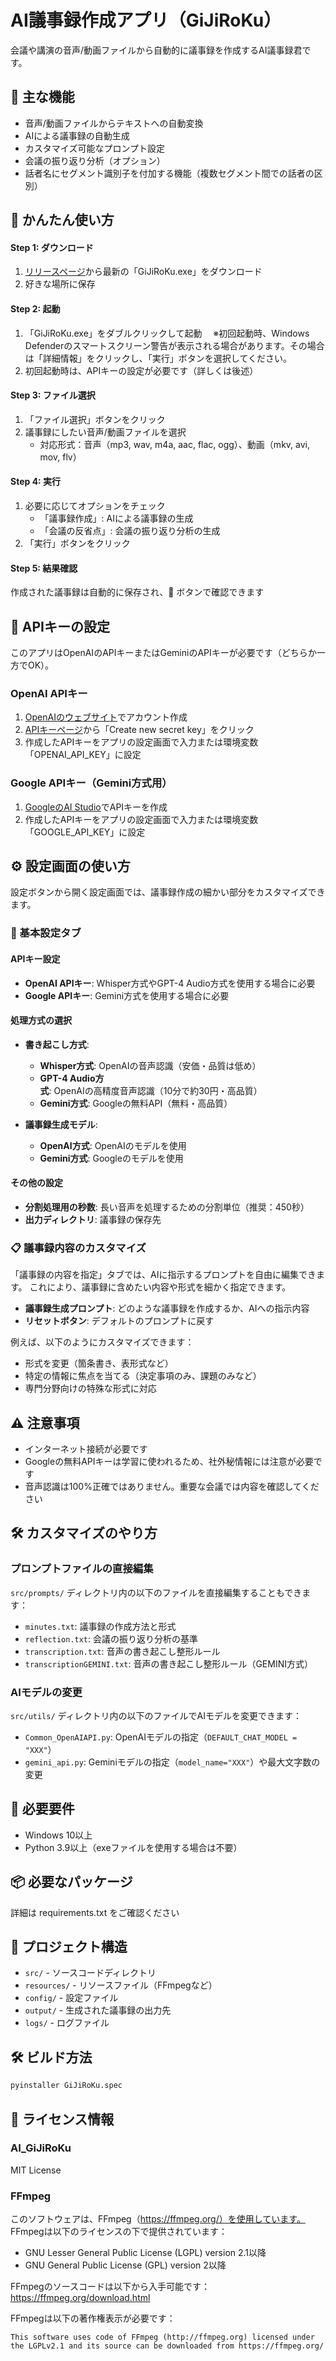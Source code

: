 # AI議事録作成アプリ（GiJiRoKu）

会議や講演の音声/動画ファイルから自動的に議事録を作成するAI議事録君です。

## 🌟 主な機能

- 音声/動画ファイルからテキストへの自動変換
- AIによる議事録の自動生成
- カスタマイズ可能なプロンプト設定
- 会議の振り返り分析（オプション）
- 話者名にセグメント識別子を付加する機能（複数セグメント間での話者の区別）

## 🚀 かんたん使い方

#### Step 1: ダウンロード
1. [リリースページ](https://github.com/RentaroKai/AI_GiJiRoKu/releases)から最新の「GiJiRoKu.exe」をダウンロード
2. 好きな場所に保存

#### Step 2: 起動
1. 「GiJiRoKu.exe」をダブルクリックして起動
　※初回起動時、Windows Defenderのスマートスクリーン警告が表示される場合があります。その場合は「詳細情報」をクリックし、「実行」ボタンを選択してください。
2. 初回起動時は、APIキーの設定が必要です（詳しくは後述）

#### Step 3: ファイル選択
1. 「ファイル選択」ボタンをクリック
2. 議事録にしたい音声/動画ファイルを選択
   - 対応形式：音声（mp3, wav, m4a, aac, flac, ogg）、動画（mkv, avi, mov, flv）

#### Step 4: 実行
1. 必要に応じてオプションをチェック
   - 「議事録作成」: AIによる議事録の生成
   - 「会議の反省点」: 会議の振り返り分析の生成
2. 「実行」ボタンをクリック

#### Step 5: 結果確認
作成された議事録は自動的に保存され、📁 ボタンで確認できます



## 🔑 APIキーの設定

このアプリはOpenAIのAPIキーまたはGeminiのAPIキーが必要です（どちらか一方でOK）。

### OpenAI APIキー
1. [OpenAIのウェブサイト](https://platform.openai.com/signup)でアカウント作成
2. [APIキーページ](https://platform.openai.com/api-keys)から「Create new secret key」をクリック
3. 作成したAPIキーをアプリの設定画面で入力または環境変数「OPENAI_API_KEY」に設定

### Google APIキー（Gemini方式用）
1. [GoogleのAI Studio](https://aistudio.google.com/app/apikey)でAPIキーを作成
2. 作成したAPIキーをアプリの設定画面で入力または環境変数「GOOGLE_API_KEY」に設定

## ⚙️ 設定画面の使い方

設定ボタンから開く設定画面では、議事録作成の細かい部分をカスタマイズできます。

### 📝 基本設定タブ

#### APIキー設定
- **OpenAI APIキー**: Whisper方式やGPT-4 Audio方式を使用する場合に必要
- **Google APIキー**: Gemini方式を使用する場合に必要

#### 処理方式の選択
- **書き起こし方式**:
  - **Whisper方式**: OpenAIの音声認識（安価・品質は低め）
  - **GPT-4 Audio方式**: OpenAIの高精度音声認識（10分で約30円・高品質）
  - **Gemini方式**: Googleの無料API（無料・高品質）

- **議事録生成モデル**:
  - **OpenAI方式**: OpenAIのモデルを使用
  - **Gemini方式**: Googleのモデルを使用

#### その他の設定
- **分割処理用の秒数**: 長い音声を処理するための分割単位（推奨：450秒）
- **出力ディレクトリ**: 議事録の保存先

### 📋 議事録内容のカスタマイズ

「議事録の内容を指定」タブでは、AIに指示するプロンプトを自由に編集できます。
これにより、議事録に含めたい内容や形式を細かく指定できます。

- **議事録生成プロンプト**: どのような議事録を作成するか、AIへの指示内容
- **リセットボタン**: デフォルトのプロンプトに戻す

例えば、以下のようにカスタマイズできます：
- 形式を変更（箇条書き、表形式など）
- 特定の情報に焦点を当てる（決定事項のみ、課題のみなど）
- 専門分野向けの特殊な形式に対応

## ⚠️ 注意事項
- インターネット接続が必要です
- Googleの無料APIキーは学習に使われるため、社外秘情報には注意が必要です
- 音声認識は100%正確ではありません。重要な会議では内容を確認してください

## 🛠️ カスタマイズのやり方

### プロンプトファイルの直接編集
`src/prompts/` ディレクトリ内の以下のファイルを直接編集することもできます：

- `minutes.txt`: 議事録の作成方法と形式
- `reflection.txt`: 会議の振り返り分析の基準
- `transcription.txt`: 音声の書き起こし整形ルール
- `transcriptionGEMINI.txt`: 音声の書き起こし整形ルール（GEMINI方式）

### AIモデルの変更
`src/utils/` ディレクトリ内の以下のファイルでAIモデルを変更できます：

- `Common_OpenAIAPI.py`: OpenAIモデルの指定（`DEFAULT_CHAT_MODEL = "XXX"`）
- `gemini_api.py`: Geminiモデルの指定（`model_name="XXX"`）や最大文字数の変更

## 🔧 必要要件

- Windows 10以上
- Python 3.9以上（exeファイルを使用する場合は不要）

## 📦 必要なパッケージ

詳細は requirements.txt をご確認ください

## 📂 プロジェクト構造

- `src/` - ソースコードディレクトリ
- `resources/` - リソースファイル（FFmpegなど）
- `config/` - 設定ファイル
- `output/` - 生成された議事録の出力先
- `logs/` - ログファイル

## 🛠️ ビルド方法

```bash
pyinstaller GiJiRoKu.spec
```

## 📝 ライセンス情報

### AI_GiJiRoKu
MIT License

### FFmpeg
このソフトウェアは、FFmpeg（https://ffmpeg.org/）を使用しています。
FFmpegは以下のライセンスの下で提供されています：

- GNU Lesser General Public License (LGPL) version 2.1以降
- GNU General Public License (GPL) version 2以降

FFmpegのソースコードは以下から入手可能です：
https://ffmpeg.org/download.html

FFmpegは以下の著作権表示が必要です：
```
This software uses code of FFmpeg (http://ffmpeg.org) licensed under the LGPLv2.1 and its source can be downloaded from https://ffmpeg.org/
```
